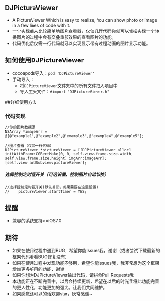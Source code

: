## DJPictureViewer
* A PictureViewer Which is easy to realize, You can show photo or image in 
a few lines of code with it.
* 一个实现起来比较简单地图片查看器，仅仅几行代码你就可以轻松实现一个转换图片的过程中会有交叠重影效果的查看图片的功能。
* 代码优化后仅需一行代码就可以实现显示带有过程动画的图片显示功能。

## <a id="如何使用DJPictureViewer"></a>如何使用DJPictureViewer
* cocoapods导入：`pod 'DJPictureViewer'`
* 手动导入：
    * 将`DJPictureViewer`文件夹中的所有文件拽入项目中
    * 导入主头文件：`#import "DJPictureViewer.h"`

##详细使用方法
### 代码实现

```objc
//你的图片数据源
NSArray *imageArr = @[@"example1",@"example2",@"example3",@"example4",@"example5"];

//图片查看（仅需一行代码）
DJPictureViewer *pictureViewer = [[DJPictureViewer alloc] initWithFrame:CGRectMake(0, 0, self.view.frame.size.width, self.view.frame.size.height) imgArr:imageArr];
[self.view addSubview:pictureViewer];
```
##### 选择控制定时器开关（可选设置，控制图片自动切换）
```objc
//选择控制定时器开关(默认关闭，如果需要在这里设置)
//    pictureViewer.startTimer = YES;
```
## 提醒
* 兼容的系统支持>=iOS7.0

## <a id="期待"></a>期待
* 如果在使用过程中遇到BUG，希望你能Issues我，谢谢（或者尝试下载最新的框架代码看看BUG修复没有）
* 如果在使用过程中发现功能不够用，希望你能Issues我，我非常想为这个框架增加更多好用的功能，谢谢
* 如果你想为DJPictureViewer输出代码，请拼命Pull Requests我
* 本功能正在不断完善中，以后会持续更新，希望在以后的时光里将此功能完善的更人性化，功能更加的强大。让我们共同维护。
* 如果感觉还可以的话欢迎star，灰常感谢~
